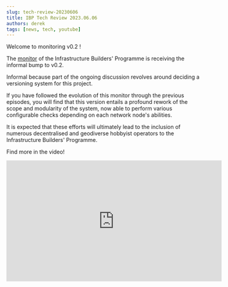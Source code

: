 ```yaml
---
slug: tech-review-20230606
title: IBP Tech Review 2023.06.06
authors: derek
tags: [news, tech, youtube]
---
```


Welcome to monitoring v0.2 !

The [monitor](https://github.com/ibp-network/ibp-monitor) of the Infrastructure Builders' Programme is receiving the informal bump to v0.2. 

Informal because part of the ongoing discussion revolves around deciding a versioning system for this project.

If you have followed the evolution of this monitor through the previous episodes, you will find that this version entails a profound rework of the scope and modularity of the system, now able to perform various configurable checks depending on each network node's abilities.

It is expected that these efforts will ultimately lead to the inclusion of numerous decentralised and geodiverse hobbyist operators to the Infrastructure Builders' Programme.

Find more in the video!

<iframe width="560" height="315" src="https://www.youtube.com/embed/6VJnIh1ELx8" title="YouTube video player" frameborder="0" allow="accelerometer; autoplay; clipboard-write; encrypted-media; gyroscope; picture-in-picture; web-share" allowfullscreen></iframe>

